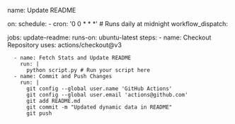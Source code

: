 name: Update README

on:
  schedule:
    - cron: '0 0 * * *' # Runs daily at midnight
  workflow_dispatch:

jobs:
  update-readme:
    runs-on: ubuntu-latest
    steps:
      - name: Checkout Repository
        uses: actions/checkout@v3

      - name: Fetch Stats and Update README
        run: |
          python script.py # Run your script here
      - name: Commit and Push Changes
        run: |
          git config --global user.name 'GitHub Actions'
          git config --global user.email 'actions@github.com'
          git add README.md
          git commit -m "Updated dynamic data in README"
          git push
